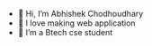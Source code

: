 - 👋 Hi, I’m Abhishek Chodhoudhary
- 👀 I love making web application 
- 🌱 I’m a Btech cse student 

<!---
abhisheknagdyal/abhisheknagdyal is a ✨ special ✨ repository because its `README.md` (this file) appears on your GitHub profile.
You can click the Preview link to take a look at your changes.
--->
